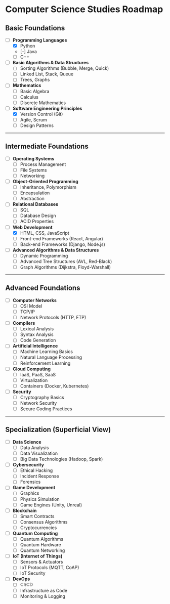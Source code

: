 # Computer Science Studies Roadmap

## Basic Foundations

- [ ] **Programming Languages**
  - [X] Python
  - [-] Java
  - [ ] C++

- [ ] **Basic Algorithms & Data Structures**
  - [ ] Sorting Algorithms (Bubble, Merge, Quick)
  - [ ] Linked List, Stack, Queue
  - [ ] Trees, Graphs

- [ ] **Mathematics**
  - [ ] Basic Algebra
  - [ ] Calculus
  - [ ] Discrete Mathematics

- [ ] **Software Engineering Principles**
  - [x] Version Control (Git)
  - [ ] Agile, Scrum
  - [ ] Design Patterns

---

## Intermediate Foundations

- [ ] **Operating Systems**
  - [ ] Process Management
  - [ ] File Systems
  - [ ] Networking

- [ ] **Object-Oriented Programming**
  - [ ] Inheritance, Polymorphism
  - [ ] Encapsulation
  - [ ] Abstraction

- [ ] **Relational Databases**
  - [ ] SQL
  - [ ] Database Design
  - [ ] ACID Properties

- [ ] **Web Development**
  - [x] HTML, CSS, JavaScript
  - [ ] Front-end Frameworks (React, Angular)
  - [ ] Back-end Frameworks (Django, Node.js)

- [ ] **Advanced Algorithms & Data Structures**
  - [ ] Dynamic Programming
  - [ ] Advanced Tree Structures (AVL, Red-Black)
  - [ ] Graph Algorithms (Dijkstra, Floyd-Warshall)

---

## Advanced Foundations

- [ ] **Computer Networks**
  - [ ] OSI Model
  - [ ] TCP/IP
  - [ ] Network Protocols (HTTP, FTP)

- [ ] **Compilers**
  - [ ] Lexical Analysis
  - [ ] Syntax Analysis
  - [ ] Code Generation

- [ ] **Artificial Intelligence**
  - [ ] Machine Learning Basics
  - [ ] Natural Language Processing
  - [ ] Reinforcement Learning

- [ ] **Cloud Computing**
  - [ ] IaaS, PaaS, SaaS
  - [ ] Virtualization
  - [ ] Containers (Docker, Kubernetes)

- [ ] **Security**
  - [ ] Cryptography Basics
  - [ ] Network Security
  - [ ] Secure Coding Practices

---

## Specialization (Superficial View)

- [ ] **Data Science**
  - [ ] Data Analysis
  - [ ] Data Visualization
  - [ ] Big Data Technologies (Hadoop, Spark)

- [ ] **Cybersecurity**
  - [ ] Ethical Hacking
  - [ ] Incident Response
  - [ ] Forensics

- [ ] **Game Development**
  - [ ] Graphics
  - [ ] Physics Simulation
  - [ ] Game Engines (Unity, Unreal)

- [ ] **Blockchain**
  - [ ] Smart Contracts
  - [ ] Consensus Algorithms
  - [ ] Cryptocurrencies

- [ ] **Quantum Computing**
  - [ ] Quantum Algorithms
  - [ ] Quantum Hardware
  - [ ] Quantum Networking

- [ ] **IoT (Internet of Things)**
  - [ ] Sensors & Actuators
  - [ ] IoT Protocols (MQTT, CoAP)
  - [ ] IoT Security

- [ ] **DevOps**
  - [ ] CI/CD
  - [ ] Infrastructure as Code
  - [ ] Monitoring & Logging
